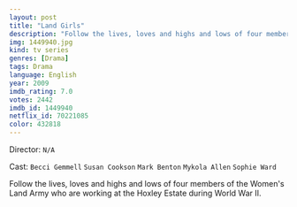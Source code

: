 ```yaml
---
layout: post
title: "Land Girls"
description: "Follow the lives, loves and highs and lows of four members of the Women's Land Army who are working at the Hoxley Estate during World War II..."
img: 1449940.jpg
kind: tv series
genres: [Drama]
tags: Drama 
language: English
year: 2009
imdb_rating: 7.0
votes: 2442
imdb_id: 1449940
netflix_id: 70221085
color: 432818
---
```

Director: `N/A`  

Cast: `Becci Gemmell` `Susan Cookson` `Mark Benton` `Mykola Allen` `Sophie Ward` 

Follow the lives, loves and highs and lows of four members of the Women's Land Army who are working at the Hoxley Estate during World War II.